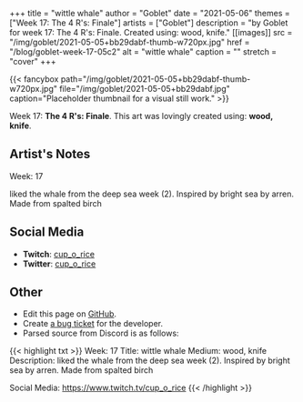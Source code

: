 +++
title =       "wittle whale"
author =      "Goblet"
date =        "2021-05-06"
themes =      ["Week 17: The 4 R's: Finale"]
artists =     ["Goblet"]
description = "by Goblet for week 17: The 4 R's: Finale. Created using: wood, knife."
[[images]]
      src = "/img/goblet/2021-05-05+bb29dabf-thumb-w720px.jpg"
      href = "/blog/goblet-week-17-05c2"
      alt = "wittle whale"
      caption = ""
      stretch = "cover"
+++

{{< fancybox path="/img/goblet/2021-05-05+bb29dabf-thumb-w720px.jpg" file="/img/goblet/2021-05-05+bb29dabf.jpg" caption="Placeholder thumbnail for a visual still work." >}}


Week 17: **The 4 R's: Finale**. This art was lovingly created using: **wood, knife**.

## Artist's Notes

Week: 17

liked the whale from the deep sea week (2). Inspired by bright sea by arren. Made from spalted birch

## Social Media

- **Twitch**: <a href='https://twitch.tv/cup_o_rice' target='_blank'>cup_o_rice</a>
- **Twitter**: <a href='https://twitter.com/cup_o_rice' target='_blank'>cup_o_rice</a>

## Other

- Edit this page on [GitHub](https://github.com/teaminkling/web-refresh/edit/main/content/blog/goblet-week-17-05c2.md).
- Create [a bug ticket](https://github.com/teaminkling/web-refresh/issues/new?assignees=&labels=bug&template=problem-report.md&title=) for the developer.
- Parsed source from Discord is as follows:

{{< highlight txt >}}
Week: 17
Title: wittle whale
Medium: wood, knife
Description: liked the whale from the deep sea week (2). Inspired by bright sea by arren. Made from spalted birch

Social Media: 
https://www.twitch.tv/cup_o_rice
{{< /highlight >}}